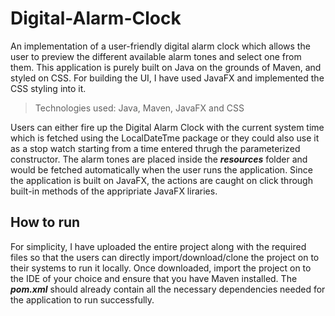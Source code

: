 # Digital-Alarm-Clock

An implementation of a user-friendly digital alarm clock which allows the user to preview the different available alarm tones and select one from them. This application is purely built on Java on the grounds of Maven, and styled on CSS. For building the UI, I have used JavaFX and implemented the CSS styling into it.

> Technologies used:
>    Java, Maven, JavaFX and CSS

Users can either fire up the Digital Alarm Clock with the current system time which is fetched using the LocalDateTme package or they could also use it as a stop watch starting from a time entered thrugh the parameterized constructor. The alarm tones are placed inside the ***resources*** folder and would be fetched automatically when the user runs the application. Since the application is built on JavaFX, the actions are caught on click through built-in methods of the appripriate JavaFX liraries.

## How to run

For simplicity, I have uploaded the entire project along with the required files so that the users can directly import/download/clone the project on to their systems to run it locally. Once downloaded, import the project on to the IDE of your choice and ensure that you have Maven installed. The ***pom.xml*** should already contain all the necessary dependencies needed for the application to run successfully.
